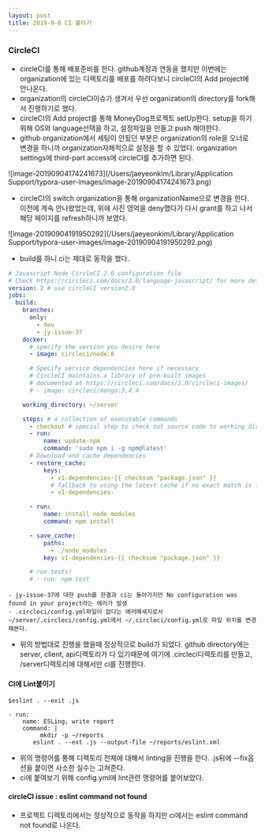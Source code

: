 ```yaml
---
layout: post
title: 2019-9-6 CI 붙이기
---
```


### CircleCI

- circleCI를 통해 배포준비를 한다. github계정과 연동을 했지만 이번에는 organization에 있는 디렉토리를 배포를 하려다보니 circleCI의 Add project에 안나온다.
- organization의 circleCI이슈가 생겨서 우선 organization의 directory를 fork해서 진행하기로 했다.
- circleCI의 Add project를 통해 MoneyDog프로젝트 setUp한다. setup을 하기 위해 OS와 language선택을 하고, 설정파일을 만들고 push 해야한다.
- github organization에서 세팅이 안됬던 부분은 organization의 role을 오너로 변경을 하니까 organization자체적으로 설정을 할 수 있었다. organization settings에 third-part access에 circleCI를 추가하면 된다.

![image-20190904174241673](/Users/jaeyeonkim/Library/Application Support/typora-user-images/image-20190904174241673.png)

- circleCI의 switch organization을 통해 organizationName으로 변경을 한다. 이전에 계속 안나왔었는데, 위에 사진 영억을 deny했다가 다시 grant를 하고 나서 해당 페이지를 refresh하니까 보였다.

![image-20190904191950292](/Users/jaeyeonkim/Library/Application Support/typora-user-images/image-20190904191950292.png)

- build를 하니 ci는 제대로 동작을 했다.

```yml
# Javascript Node CircleCI 2.0 configuration file
# Check https://circleci.com/docs/2.0/language-javascript/ for more details
version: 2 # use circleCI version2.0
jobs:
  build:
    branches:
      only:
        - dev
        - jy-issue-37
    docker:
      # specify the version you desire here
      - image: circleci/node:8

      # Specify service dependencies here if necessary
      # CircleCI maintains a library of pre-built images
      # documented at https://circleci.com/docs/2.0/circleci-images/
      # - image: circleci/mongo:3.4.4

    working_directory: ~/server

    steps: # a collection of executable commands
      - checkout # special step to check out source code to working directory
      - run:
          name: update-npm
          command: 'sudo npm i -g npm@latest'
      # Download and cache dependencies
      - restore_cache:
          keys:
            - v1-dependencies-{{ checksum "package.json" }}
            # fallback to using the latest cache if no exact match is found
            - v1-dependencies-

      - run:
          name: install node modules
          command: npm install

      - save_cache:
          paths:
            - ./node_modules
          key: v1-dependencies-{{ checksum "package.json" }}

      # run tests!
      # - run: npm test

```



```
- jy-issue-37에 대한 push를 한결과 ci는 돌아가지만 No configuration was found in your project라는 에러가 발생
- .circleci/config.yml파일이 없다는 에러메세지로서 ~/server/.circleci/config.yml에서 ~/.circleci/config.yml로 파일 위치를 변경해본다.
```

- 위의 방법대로 진행을 했을때 정상적으로 build가 되었다. github directory에는 server, client, api디렉토리가 다 있기때문에 여기에 .circleci디렉토리를 만들고, /server디렉토리에 대해서만 ci를 진행한다.

#### CI에 Lint붙이기

```
$eslint . --exit .js

- run:
    name: ESLing, write report
    command: |
   		 mkdir -p ~/reports
       eslint . --ext .js --output-file ~/reports/eslint.xml

```

- 위의 명령어를 통해 디렉토리 전체에 대해서 linting을 진행을 한다. .js뒤에 --fix옵션을 붙이면 사소한 실수는 고쳐준다.
- ci에 붙여보기 위해 config.yml에 lint관련 명령어를 붙어보았다.

#### circleCI issue : eslint command not found

- 프로젝트 디렉토리에서는 정상적으로 동작을 하지만 ci에서는 eslint command not found로 나온다.
